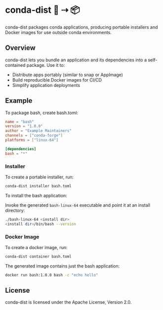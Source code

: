 # conda-dist 🐍 ⇢ 📦

conda-dist packages conda applications, producing portable installers and Docker images for use outside conda environments.

## Overview

conda-dist lets you bundle an application and its dependencies into a self-contained package.
Use it to:
* Distribute apps portably (similar to snap or AppImage)
* Build reproducible Docker images for CI/CD
* Simplify application deployments

## Example

To package bash, create bash.toml:

```toml
name = "bash"
version = "1.0.0"
author = "Example Maintainers"
channels = ["conda-forge"]
platforms = ["linux-64"]

[dependencies]
bash = "*"
```

### Installer

To create a portable installer, run:

```bash
conda-dist installer bash.toml
```

To install the bash application:

Invoke the generated `bash-linux-64` executable and point it at an install
directory:

```bash
./bash-linux-64 <install dir>
<install dir>/bin/bash --version
```

### Docker Image

To create a docker image, run:

```bash
conda-dist container bash.toml
```

The generated image contains just the bash application:

```bash
docker run bash:1.0.0 bash -c "echo hello"
```

## License

conda-dist is licensed under the Apache License, Version 2.0.
